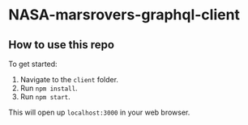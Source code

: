 # NASA-marsrovers-graphql-client

## How to use this repo

To get started:

1. Navigate to the `client` folder.
1. Run `npm install`.
1. Run `npm start`.

This will open up `localhost:3000` in your web browser.
 